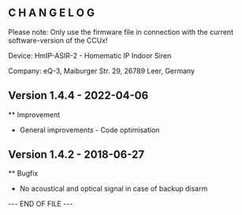 ﻿C H A N G E L O G
-----------------

Please note: Only use the firmware file in connection with the current software-version
of the CCUx!

Device: HmIP-ASIR-2 - Homematic IP Indoor Siren

Company: eQ-3, Maiburger Str. 29, 26789 Leer, Germany


Version 1.4.4 - 2022-04-06
--------------------------------------------------------------
** Improvement
   * General improvements - Code optimisation

Version 1.4.2 - 2018-06-27
--------------------------------------------------------------
** Bugfix
   * No acoustical and optical signal in case of backup disarm

--- END OF FILE ---